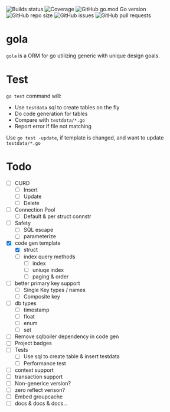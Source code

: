 ![Builds status](https://github.com/yanghua-ola/gola/actions/workflows/go.yml/badge.svg)
![Coverage](https://img.shields.io/endpoint?url=https://gist.githubusercontent.com/yanghua-ola/f78532b2b7fa732b9884ebbf0c8c23aa/raw/gola.cov)
![GitHub go.mod Go version](https://img.shields.io/github/go-mod/go-version/olachat/gola)
![GitHub repo size](https://img.shields.io/github/repo-size/olachat/gola) 
![GitHub issues](https://img.shields.io/github/issues-raw/olachat/gola)
![GitHub pull requests](https://img.shields.io/github/issues-pr/olachat/gola)
# gola

`gola` is a ORM for go utilizing generic with unique design goals.

# Test

`go test` command will:

* Use `testdata` sql to create tables on the fly
* Do code generation for tables
* Compare with `testdata/*.go`
* Report error if file not matching

Use `go test -update`, if template is changed, and want to update `testdata/*.go`

# Todo

* [ ] CURD
  * [ ] Insert
  * [ ] Update
  * [ ] Delete
* [ ] Connection Pool
  * [ ] Default & per struct connstr
* [ ] Safety
  * [ ] SQL escape
  * [ ] parameterize
* [X] code gen template
  * [X] struct
  * [ ] index query methods
    * [ ] index
    * [ ] uniuqe index
    * [ ] paging & order
* [ ] better primary key support
  * [ ] Single Key types / names
  * [ ] Composite key
* [ ] db types
  * [ ] timestamp
  * [ ] float
  * [ ] enum
  * [ ] set
* [ ] Remove sqlboiler dependency in code gen
* [ ] Project badges
* [ ] Tests
  * [ ] Use sql to create table & insert testdata
  * [ ] Performance test
* [ ] context support
* [ ] transaction support
* [ ] Non-generice version?
* [ ] zero reflect verison?
* [ ] Embed groupcache
* [ ] docs & docs & docs...
